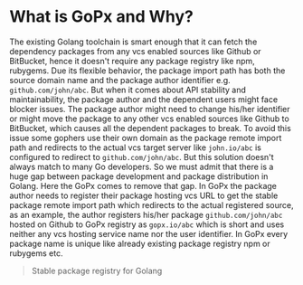 # What is GoPx and Why?

The existing Golang toolchain is smart enough that it can fetch the dependency packages from any vcs enabled sources like Github or BitBucket, hence it doesn't require any package registry like npm, rubygems. Due its flexible behavior, the package import path has both the source domain name and the package author identifier e.g. `github.com/john/abc`.
But when it comes about API stability and maintainability, the package author and the dependent users might face blocker issues. The package author might need to change his/her identifier or might move the package to any other vcs enabled sources like Github to BitBucket, which causes all the dependent packages to break.
To avoid this issue some gophers use their own domain as the package remote import path and redirects to the actual vcs target server like `john.io/abc` is configured to redirect to `github.com/john/abc`. But this solution doesn't always match to many Go developers. So we must admit that there is a huge gap between package development and package distribution in Golang.
Here the GoPx comes to remove that gap. In GoPx the package author needs to register their package hosting vcs URL to get the stable package remote import path which redirects to the actual registered source, as an example, the author registers his/her package `github.com/john/abc` hosted on Github to GoPx registry as `gopx.io/abc` which is short and uses neither any vcs hosting service name nor the user identifier. In GoPx every package name is unique like already existing package registry npm or rubygems  etc.

> Stable package registry for Golang
